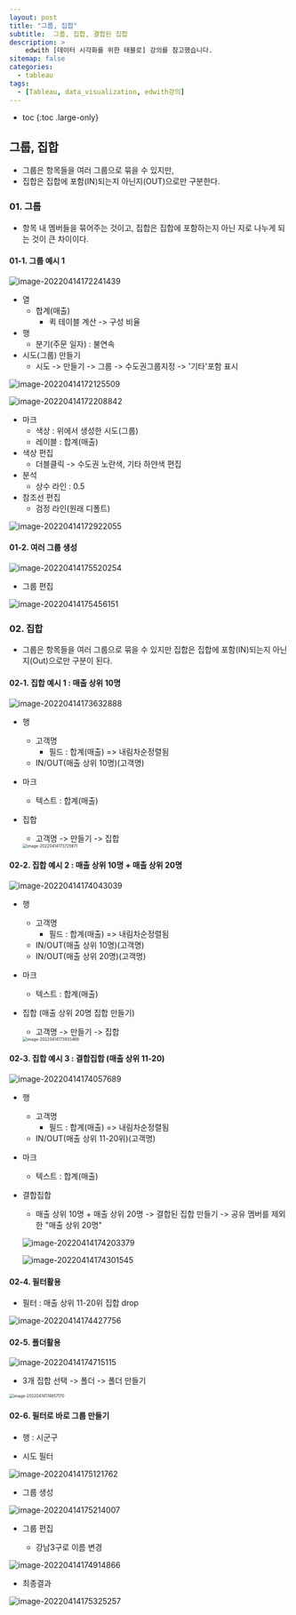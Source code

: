 ```yaml
---
layout: post
title: "그룹, 집합"
subtitle:  그룹, 집합, 결합된 집합
description: >
    edwith [데이터 시각화를 위한 태블로] 강의를 참고했습니다.
sitemap: false
categories:
  - tableau
tags:
  - [Tableau, data_visualization, edwith강의]
---
```


* toc
{:toc .large-only}




##  그룹, 집합

- 그룹은 항목들을 여러 그룹으로 묶을 수 있지만,
- 집합은 집합에 포함(IN)되는지 아닌지(OUT)으로만 구분한다.



### 01. 그룹

- 항목 내 멤버들을 묶어주는 것이고, 집합은 집합에 포함하는지 아닌 지로 나누게 되는 것이 큰 차이이다.



#### 01-1. 그룹 예시 1

![image-20220414172241439](/assets/md-images/image-20220414172241439.png)



- 열
  - 합계(매출)
    - 퀵 테이블 계산 -> 구성 비율
- 행
  - 분기(주문 일자) : 불연속
- 시도(그룹) 만들기
  - 시도 -> 만들기 -> 그룹 -> 수도권그룹지정 -> '기타'포함 표시



![image-20220414172125509](/assets/md-images/image-20220414172125509.png)



![image-20220414172208842](/assets/md-images/image-20220414172208842.png)

- 마크
  - 색상 : 위에서 생성한 시도(그룹)
  - 레이블 : 합계(매출)
- 색상 편집
  - 더블클릭 -> 수도권 노란색, 기타 하얀색 편집
- 분석
  - 상수 라인 : 0.5
- 참조선 편집
  - 검정 라인(원래 디폴트)

![image-20220414172922055](/assets/md-images/image-20220414172922055.png)







#### 01-2. 여러 그룹 생성

![image-20220414175520254](/assets/md-images/image-20220414175520254.png)



- 그룹 편집

![image-20220414175456151](/assets/md-images/image-20220414175456151.png)





### 02. 집합

- 그룹은 항목들을 여러 그룹으로 묶을 수 있지만 집합은 집합에 포함(IN)되는지 아닌지(Out)으로만 구분이 된다.





#### 02-1. 집합 예시 1 : 매출 상위 10명

![image-20220414173632888](/assets/md-images/image-20220414173632888.png)



- 행

  - 고객명
    - 필드 : 합계(매출) => 내림차순정렬됨
  - IN/OUT(매출 상위 10명)(고객명)

- 마크

  - 텍스트 : 합계(매출)

- 집합

  - 고객명 -> 만들기 -> 집합

  <img src="/assets/md-images/image-20220414173725871.png" alt="image-20220414173725871" style="zoom: 50%;" />

  

#### 02-2. 집합 예시 2 : 매출 상위 10명 + 매출 상위 20명

![image-20220414174043039](/assets/md-images/image-20220414174043039.png)

- 행

  - 고객명
    - 필드 : 합계(매출) => 내림차순정렬됨
  - IN/OUT(매출 상위 10명)(고객명)
  - IN/OUT(매출 상위 20명)(고객명)

- 마크

  - 텍스트 : 합계(매출)

- 집합 (매출 상위 20명 집합 만들기)

  - 고객명 -> 만들기 -> 집합

  <img src="/assets/md-images/image-20220414173933468.png" alt="image-20220414173933468" style="zoom:50%;" />





#### 02-3. 집합 예시 3  : 결합집합 (매출 상위 11-20)

![image-20220414174057689](/assets/md-images/image-20220414174057689.png)

- 행

  - 고객명
    - 필드 : 합계(매출) => 내림차순정렬됨
  - IN/OUT(매출 상위 11-20위)(고객명)

- 마크

  - 텍스트 : 합계(매출)

- 결합집합

  - 매출 상위 10명 + 매출 상위 20명 -> 결합된 집합 만들기 -> 공유 멤버를 제외한 "매출 상위 20명"

  ![image-20220414174203379](/assets/md-images/image-20220414174203379.png)

  ![image-20220414174301545](/assets/md-images/image-20220414174301545.png)



#### 02-4. 필터활용

- 필터 : 매출 상위 11-20위 집합 drop

![image-20220414174427756](/assets/md-images/image-20220414174427756.png)

#### 02-5. 폴더활용

![image-20220414174715115](/assets/md-images/image-20220414174715115.png)



- 3개 집합 선택 -> 폴더 -> 폴더 만들기

<img src="/assets/md-images/image-20220414174657170.png" alt="image-20220414174657170" style="zoom:50%;" />





#### 02-6. 필터로 바로 그룹 만들기

- 행 : 시군구


- 시도 필터

![image-20220414175121762](/assets/md-images/image-20220414175121762.png)



- 그룹 생성

![image-20220414175214007](/assets/md-images/image-20220414175214007.png)



- 그룹 편집

  - 강남3구로 이름 변경

![image-20220414174914866](/assets/md-images/image-20220414174914866.png)

- 최종결과

![image-20220414175325257](/assets/md-images/image-20220414175325257.png)



